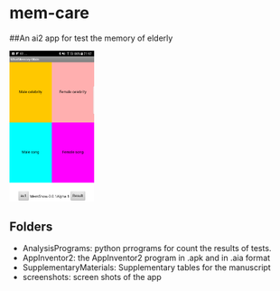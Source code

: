 # mem-care

##An ai2 app for test the memory of elderly

<img src="https://github.com/htchu/mem-care/blob/master/Screenshots/screen0.png" width="150">

## Folders
* AnalysisPrograms: python prrograms for count the results of tests.
* AppInventor2: the AppInventor2 program in .apk and in .aia format
* SupplementaryMaterials: Supplementary tables for the manuscript
* screenshots: screen shots of the app
